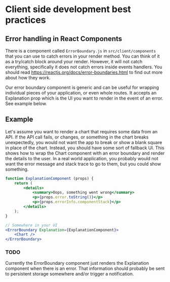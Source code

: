 # Client side development best practices

## Error handling in React Components
There is a component called `ErrorBoundary.js` in `src/client/components` that you can use to catch errors in your render method. You can think of it as a try/catch block around your render. However, it will not catch everything, specifically it does not catch errors inside events handlers. You should read https://reactjs.org/docs/error-boundaries.html to find out more about how they work.

Our error boundary component is generic and can be useful for wrapping individual pieces of your application, or even whole routes. It accepts an Explanation prop which is the UI you want to render in the event of an error. See example below.


## Example
Let's assume you want to render a chart that requires some data from an API. If the API call fails, or changes, or something in the chart breaks unexpectedly, you would not want the app to break or show a blank square in place of the chart.
Instead, you should have some sort of fallback UI. This shows how to wrap the Chart component with an error boundary and render the details to the user. In a real world application, you probably would not want the error message and stack trace to go to them, but you could show something.

```jsx harmony
function ExplanationComponent (props) {
    return (
        <details>
            <summary>Oops, something went wrong</summary>
            <p>{props.error.toString()}</p>
            <p>{props.errorInfo.componentStack}</p>
        </details>
    );
}

// Somewhere in your UI
<ErrorBoundary Explanation={ExplanationComponent}>
    <Chart />
</ErrorBoundary>
```

### TODO
Currently the ErrorBoundary component just renders the Explanation component when there is an error. That information should probably be sent to persistent storage somewhere and/or trigger a notification.
